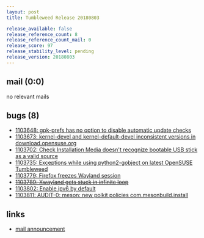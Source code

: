 ```yaml
---
layout: post
title: Tumbleweed Release 20180803

release_available: false
release_reference_count: 8
release_reference_count_mail: 0
release_score: 97
release_stability_level: pending
release_version: 20180803
---
```


## mail (0:0)

no relevant mails

## bugs (8)

<!--more-->

- [1103648: gpk-prefs has no option to disable automatic update checks](https://bugzilla.opensuse.org/show_bug.cgi?id=1103648)
- [1103673: kernel-devel and kernel-default-devel inconsistent versions in download.opensuse.org](https://bugzilla.opensuse.org/show_bug.cgi?id=1103673)
- [1103702: Check Installation Media doesn't recognize bootable USB stick as a valid source](https://bugzilla.opensuse.org/show_bug.cgi?id=1103702)
- [1103735: Exceptions while using python2-gobject on latest OpenSUSE Tumbleweed](https://bugzilla.opensuse.org/show_bug.cgi?id=1103735)
- [1103779: Firefox freezes Wayland session](https://bugzilla.opensuse.org/show_bug.cgi?id=1103779)
- ~~[1103789: Xwayland gets stuck in infinite loop](https://bugzilla.opensuse.org/show_bug.cgi?id=1103789)~~
- [1103802: Enable ipv6 by default](https://bugzilla.opensuse.org/show_bug.cgi?id=1103802)
- [1103811: AUDIT-0: meson: new polkit policies com.mesonbuild.install](https://bugzilla.opensuse.org/show_bug.cgi?id=1103811)



## links

- [mail announcement](https://lists.opensuse.org/opensuse-factory/2018-08/msg00103.html)
